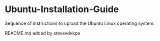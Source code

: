 Ubuntu-Installation-Guide
=========================

Sequence of instructions to upload the Ubuntu Linux operating system.

README.md added by stevevdvkpe
